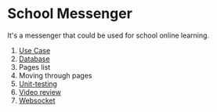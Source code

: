 # School Messenger
It's a messenger that could be used for school online learning.
1. [Use Case](https://github.com/Pet315/school_messenger/blob/main/src/resources/img/use_case.png)
2. [Database](https://github.com/Pet315/school_messenger/blob/main/src/resources/img/db.png)
3. Pages list
4. Moving through pages
5. [Unit-testing](https://github.com/Pet315/school_messenger/blob/main/src/tests)
6. [Video review](https://github.com/Pet315/school_messenger/blob/main/src/resources/img/overview.mp4)
7. [Websocket](https://github.com/Pet315/school_messenger/blob/main/src/app/Websocket.php)
